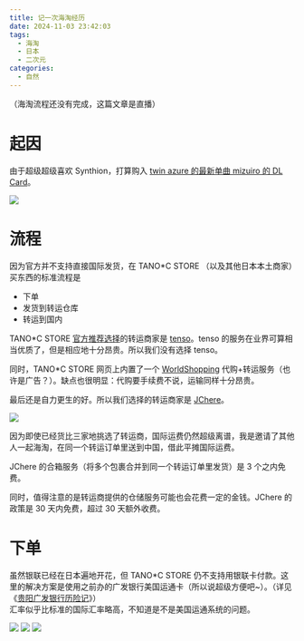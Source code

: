 ```yaml
---
title: 记一次海淘经历
date: 2024-11-03 23:42:03
tags:
  - 海淘
  - 日本
  - 二次元
categories:
  - 自然
---
```


（海淘流程还没有完成，这篇文章是直播）

# 起因

由于超级超级喜欢 Synthion，打算购入 [twin azure 的最新单曲 mizuiro 的 DL Card](https://tanocstore.net/shopdetail/000000003920/)。

![](/img/ja-shopping/1.webp)

# 流程

因为官方并不支持直接国际发货，在 TANO\*C STORE （以及其他日本本土商家）买东西的标准流程是

- 下单
- 发货到转运仓库
- 转运到国内

TANO\*C STORE [官方推荐选择](https://www.tanocstore.net/html/page3.html)的转运商家是 [tenso](https://www.tenso.com/chs)。tenso 的服务在业界可算相当优质了，但是相应地十分昂贵。所以我们没有选择 tenso。

同时，TANO\*C STORE 网页上内置了一个 [WorldShopping](https://www.worldshopping.global/) 代购+转运服务（也许是广告？）。缺点也很明显：代购要手续费不说，运输同样十分昂贵。

最后还是自力更生的好。所以我们选择的转运商家是 [JChere](https://jchere.com)。

![](/img/ja-shopping/2.webp)

因为即使已经货比三家地挑选了转运商，国际运费仍然超级离谱，我是邀请了其他人一起海淘，在同一个转运订单里送到中国，借此平摊国际运费。

JChere 的合箱服务（将多个包裹合并到同一个转运订单里发货）是 3 个之内免费。

同时，值得注意的是转运商提供的仓储服务可能也会花费一定的金钱。JChere 的政策是 30 天内免费，超过 30 天额外收费。

# 下单

虽然银联已经在日本遍地开花，但 TANO\*C STORE 仍不支持用银联卡付款。这里的解决方案是使用之前办的广发银行美国运通卡（所以说超级方便吧~）。（详见《[贵阳广发银行历险记](https://enita.cn/2024/0205/a2667fbacce4/)》）  
汇率似乎比标准的国际汇率略高，不知道是不是美国运通系统的问题。

![](/img/ja-shopping/3.webp)
![](/img/ja-shopping/4.webp)
![](/img/ja-shopping/5.webp)
